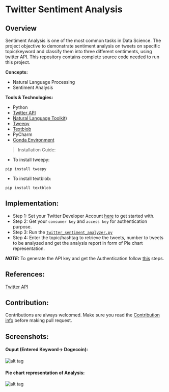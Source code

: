 # Twitter Sentiment Analysis
## Overview 
Sentiment Analysis is one of the most common tasks in Data Science. The project objective to demonstrate sentiment analysis on tweets on specific topic/keyword and classify them into three different sentiments, using twitter API. This repository contains complete source code needed to run this project.

**Concepts:**
- Natural Language Processing 
- Sentiment Analysis

**Tools & Technologies:**
- Python 
- [Twitter API](https://developer.twitter.com/en/docs/twitter-api)
- [Natural Language Toolkit](https://www.nltk.org/))
- [Tweepy](https://docs.tweepy.org/en/latest/)
- [Textblob](https://textblob.readthedocs.io/en/dev/)
- PyCharm
- [Conda Environment](https://conda.io/projects/conda/en/latest/user-guide/tasks/manage-environments.html)

> Installation Guide:
- To install tweepy:
```
pip install tweepy
```
- To install textblob:
```
pip install textblob
```
## Implementation:
- Step 1: Set your Twitter Developer Account [here](https://developer.twitter.com/en/docs/twitter-api) to get started with.
- Step 2: Get your `consumer key` and `access key` for authentication purpose.
- Step 3: Run the [```twitter_sentiment_analyzer.py```](https://github.com/gauravpore/Sentiment-Analysis-/blob/master/twitter_sentiment_analyzer.py)
- Step 4: Enter the topic/hashtag to retrieve the tweets, number to tweets to be analyzed and get the analysis report in form of Pie chart representation.

***NOTE:***
To generate the API key and get the Authentication follow [this](https://developer.twitter.com/en/docs/authentication/oauth-1-0a/obtaining-user-access-tokens) steps.

## References:
[Twitter API](https://developer.twitter.com/en/docs/twitter-api)

## Contribution:
Contributions are always welcomed.
Make sure you read the [Contribution info](https://github.com/gauravpore/Sentiment-Analysis-/blob/master/contribution.md) before making pull request.

## Screenshots:
#### Ouput (Entered Keyword-> Dogecoin):
![alt tag](https://user-images.githubusercontent.com/67472558/119167569-9d706800-ba7d-11eb-9288-a2d82d8d47f0.JPG "Command Line Interaction")

#### Pie chart representation of Analysis:
![alt tag](https://user-images.githubusercontent.com/67472558/119167622-a3fedf80-ba7d-11eb-8a5c-74832959a193.png "Pie Chart")

